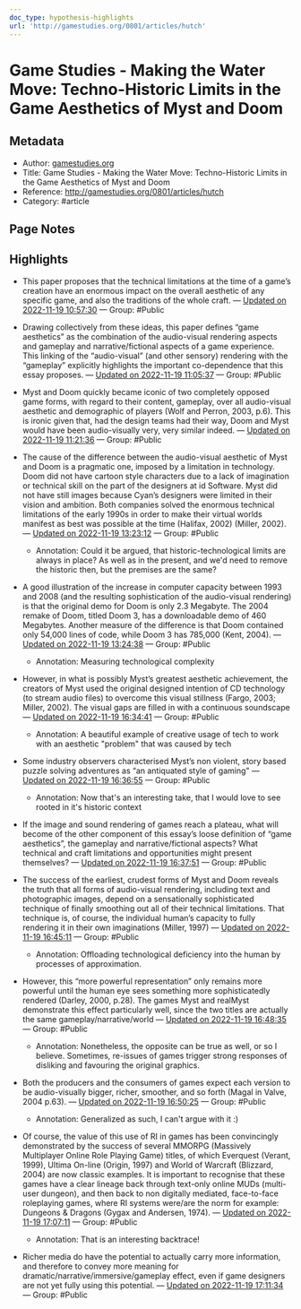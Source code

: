 ```yaml
---
doc_type: hypothesis-highlights
url: 'http://gamestudies.org/0801/articles/hutch'
---
```


# Game Studies - Making the Water Move: Techno-Historic Limits in the Game Aesthetics of Myst and Doom

## Metadata
- Author: [gamestudies.org]()
- Title: Game Studies - Making the Water Move: Techno-Historic Limits in the Game Aesthetics of Myst and Doom
- Reference: http://gamestudies.org/0801/articles/hutch
- Category: #article

## Page Notes
## Highlights
- This paper proposes that the technical limitations at the time of a game’s creation have an enormous impact on the overall aesthetic of any specific game, and also the traditions of the whole craft. — [Updated on 2022-11-19 10:57:30](https://hyp.is/lJo2bGfwEe22ZftI6ttptg/gamestudies.org/0801/articles/hutch) — Group: #Public

- Drawing collectively from these ideas, this paper defines “game aesthetics” as the combination of the audio-visual rendering aspects and gameplay and narrative/fictional aspects of a game experience. This linking of the “audio-visual” (and other sensory) rendering with the “gameplay” explicitly highlights the important co-dependence that this essay proposes. — [Updated on 2022-11-19 11:05:37](https://hyp.is/tvB6DmfxEe2TyM_zqfCytA/gamestudies.org/0801/articles/hutch) — Group: #Public

- Myst and Doom quickly became iconic of two completely opposed game forms, with regard to their content, gameplay, over all audio-visual aesthetic and demographic of players (Wolf and Perron, 2003, p.6). This is ironic given that, had the design teams had their way, Doom and Myst would have been audio-visually very, very similar indeed.  — [Updated on 2022-11-19 11:21:36](https://hyp.is/8vtC1GfzEe2bMeeO_2I6nw/gamestudies.org/0801/articles/hutch) — Group: #Public

- The cause of the difference between the audio-visual aesthetic of Myst and Doom is a pragmatic one, imposed by a limitation in technology. Doom did not have cartoon style characters due to a lack of imagination or technical skill on the part of the designers at id Software. Myst did not have still images because Cyan’s designers were limited in their vision and ambition. Both companies solved the enormous technical limitations of the early 1990s in order to make their virtual worlds manifest as best was possible at the time (Halifax, 2002) (Miller, 2002). — [Updated on 2022-11-19 13:23:12](https://hyp.is/77ltnGgEEe2USS-bBR27JA/gamestudies.org/0801/articles/hutch) — Group: #Public
    - Annotation: Could it be argued, that historic-technological limits are always in place? As well as in the present, and we'd need to remove the historic then, but the premises are the same?
- A good illustration of the increase in computer capacity between 1993 and 2008 (and the resulting sophistication of the audio-visual rendering) is that the original demo for Doom is only 2.3 Megabyte. The 2004 remake of Doom, titled Doom 3, has a downloadable demo of 460 Megabytes. Another measure of the difference is that Doom contained only 54,000 lines of code, while Doom 3 has 785,000 (Kent, 2004). — [Updated on 2022-11-19 13:24:38](https://hyp.is/IpHuLmgFEe2N6ruTvoZ2UA/gamestudies.org/0801/articles/hutch) — Group: #Public
    - Annotation: Measuring technological complexity
- However, in what is possibly Myst’s greatest aesthetic achievement, the creators of Myst used the original designed intention of CD technology (to stream audio files) to overcome this visual stillness (Fargo, 2003; Miller, 2002). The visual gaps are filled in with a continuous soundscape — [Updated on 2022-11-19 16:34:41](https://hyp.is/r5xOimgfEe2qcuskFKTA_Q/gamestudies.org/0801/articles/hutch) — Group: #Public
    - Annotation: A beautiful example of creative usage of tech to work with an aesthetic "problem" that was caused by tech
- Some industry observers characterised Myst’s non violent, story based puzzle solving adventures as “an antiquated style of gaming" — [Updated on 2022-11-19 16:36:55](https://hyp.is/_41USGgfEe2qdQ8hfZWh0A/gamestudies.org/0801/articles/hutch) — Group: #Public
    - Annotation: Now that's an interesting take, that I would love to see rooted in it's historic context
- If the image and sound rendering of games reach a plateau, what will become of the other component of this essay’s loose definition of “game aesthetics”, the gameplay and narrative/fictional aspects? What technical and craft limitations and opportunities might present themselves? — [Updated on 2022-11-19 16:37:51](https://hyp.is/IHo0UGggEe2HkiMeds5VSQ/gamestudies.org/0801/articles/hutch) — Group: #Public

- The success of the earliest, crudest forms of Myst and Doom reveals the truth that all forms of audio-visual rendering, including text and photographic images, depend on a sensationally sophisticated technique of finally smoothing out all of their technical limitations. That technique is, of course, the individual human’s capacity to fully rendering it in their own imaginations (Miller, 1997) — [Updated on 2022-11-19 16:45:11](https://hyp.is/Jy54yGghEe2oIw-giuj_jg/gamestudies.org/0801/articles/hutch) — Group: #Public
    - Annotation: Offloading technological deficiency into the human by processes of approximation.
- However, this “more powerful representation” only remains more powerful until the human eye sees something more sophisticatedly rendered (Darley, 2000, p.28). The games Myst and realMyst demonstrate this effect particularly well, since the two titles are actually the same gameplay/narrative/world — [Updated on 2022-11-19 16:48:35](https://hyp.is/oE-OzGghEe2uhc9-QmjWTg/gamestudies.org/0801/articles/hutch) — Group: #Public
    - Annotation: Nonetheless, the opposite can be true as well, or so I believe. Sometimes, re-issues of games trigger strong responses of disliking and favouring the original graphics.
- Both the producers and the consumers of games expect each version to be audio-visually bigger, richer, smoother, and so forth (Magal in Valve, 2004 p.63). — [Updated on 2022-11-19 16:50:25](https://hyp.is/4mYjUmghEe2uhof1w39PGA/gamestudies.org/0801/articles/hutch) — Group: #Public
    - Annotation: Generalized as such, I can't argue with it :)
- Of course, the value of this use of RI in games has been convincingly demonstrated by the success of several MMORPG (Massively Multiplayer Online Role Playing Game) titles, of which Everquest (Verant, 1999), Ultima On-line (Origin, 1997) and World of Warcraft (Blizzard, 2004) are now classic examples. It is important to recognise that these games have a clear lineage back through text-only online MUDs (multi-user dungeon), and then back to non digitally mediated, face-to-face roleplaying games, where RI systems were/are the norm for example: Dungeons & Dragons (Gygax and Andersen, 1974).  — [Updated on 2022-11-19 17:07:11](https://hyp.is/Oe7xdGgkEe29UTfBk-zqLA/gamestudies.org/0801/articles/hutch) — Group: #Public
    - Annotation: That is an interesting backtrace!
- Richer media do have the potential to actually carry more information, and therefore to convey more meaning for dramatic/narrative/immersive/gameplay effect, even if game designers are not yet fully using this potential.  — [Updated on 2022-11-19 17:11:34](https://hyp.is/1leOLGgkEe2rvn-Rv6zvAQ/gamestudies.org/0801/articles/hutch) — Group: #Public



